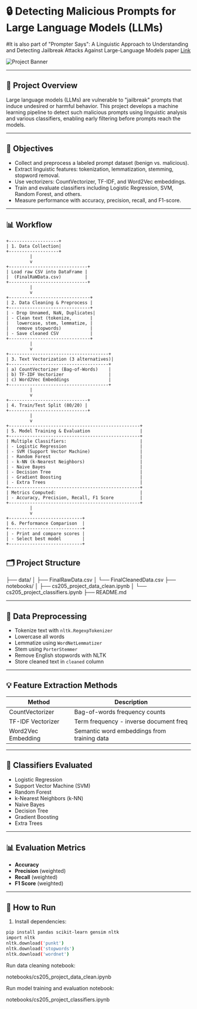 # 🔒 Detecting Malicious Prompts for Large Language Models (LLMs)
#It is also part of "Prompter Says": A Linguistic Approach to Understanding and Detecting Jailbreak Attacks Against Large-Language Models paper
[Link](https://dl.acm.org/doi/10.1145/3689217.3690618)

![Project Banner](plot0001_.png)

---

## 📖 Project Overview

Large language models (LLMs) are vulnerable to "jailbreak" prompts that induce undesired or harmful behavior. This project develops a machine learning pipeline to detect such malicious prompts using linguistic analysis and various classifiers, enabling early filtering before prompts reach the models.

---

## 🎯 Objectives

- Collect and preprocess a labeled prompt dataset (benign vs. malicious).
- Extract linguistic features: tokenization, lemmatization, stemming, stopword removal.
- Use vectorizers: CountVectorizer, TF-IDF, and Word2Vec embeddings.
- Train and evaluate classifiers including Logistic Regression, SVM, Random Forest, and others.
- Measure performance with accuracy, precision, recall, and F1-score.

---


## 📊 Workflow

```
+-------------------+
| 1. Data Collection|
+-------------------+
         |
         v
+------------------------------+
| Load raw CSV into DataFrame |
|  (FinalRaWData.csv)         |
+------------------------------+
         |
         v
+-------------------------------+
| 2. Data Cleaning & Preprocess |
+-------------------------------+
| - Drop Unnamed, NaN, Duplicates|
| - Clean text (tokenize,       |
|   lowercase, stem, lemmatize, |
|   remove stopwords)           |
| - Save cleaned CSV            |
+-------------------------------+
         |
         v
+--------------------------------------+
| 3. Text Vectorization (3 alternatives)|
+--------------------------------------+
| a) CountVectorizer (Bag-of-Words)    |
| b) TF-IDF Vectorizer                 |
| c) Word2Vec Embeddings               |
+--------------------------------------+
         |
         v
+------------------------------+
| 4. Train/Test Split (80/20) |
+------------------------------+
         |
         v
+--------------------------------------------------+
| 5. Model Training & Evaluation                   |
+--------------------------------------------------+
| Multiple Classifiers:                            |
| - Logistic Regression                            |
| - SVM (Support Vector Machine)                   |
| - Random Forest                                  |
| - k-NN (k-Nearest Neighbors)                     |
| - Naive Bayes                                    |
| - Decision Tree                                  |
| - Gradient Boosting                              |
| - Extra Trees                                    |
+--------------------------------------------------+
| Metrics Computed:                                |
| - Accuracy, Precision, Recall, F1 Score          |
+--------------------------------------------------+
         |
         v
+----------------------------+
| 6. Performance Comparison  |
+----------------------------+
| - Print and compare scores |
| - Select best model        |
+----------------------------+
```


## 🗂️ Project Structure

├── data/
│ ├── FinalRawData.csv
│ └── FinalCleanedData.csv
├── notebooks/
│ ├── cs205_project_data_clean.ipynb
│ └── cs205_project_classifiers.ipynb
├── README.md



---

## 🧹 Data Preprocessing

- Tokenize text with `nltk.RegexpTokenizer`
- Lowercase all words
- Lemmatize using `WordNetLemmatizer`
- Stem using `PorterStemmer`
- Remove English stopwords with NLTK
- Store cleaned text in `cleaned` column

---

## 💡 Feature Extraction Methods

| Method            | Description                              |
|-------------------|----------------------------------------|
| CountVectorizer   | Bag-of-words frequency counts          |
| TF-IDF Vectorizer  | Term frequency - inverse document freq |
| Word2Vec Embedding | Semantic word embeddings from training data |

---

## 🤖 Classifiers Evaluated

- Logistic Regression
- Support Vector Machine (SVM)
- Random Forest
- k-Nearest Neighbors (k-NN)
- Naive Bayes
- Decision Tree
- Gradient Boosting
- Extra Trees

---

## 📊 Evaluation Metrics

- **Accuracy**
- **Precision** (weighted)
- **Recall** (weighted)
- **F1 Score** (weighted)

---

## 🚀 How to Run

1. Install dependencies:

```bash
pip install pandas scikit-learn gensim nltk
import nltk
nltk.download('punkt')
nltk.download('stopwords')
nltk.download('wordnet')
```

Run data cleaning notebook:

notebooks/cs205_project_data_clean.ipynb

Run model training and evaluation notebook:

notebooks/cs205_project_classifiers.ipynb
